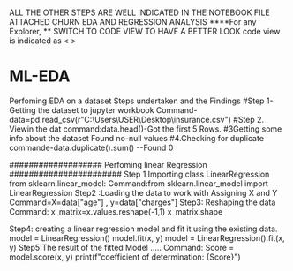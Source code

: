
####
ALL THE OTHER STEPS ARE WELL INDICATED IN THE NOTEBOOK FILE ATTACHED  CHURN EDA AND REGRESSION ANALYSIS
****For any Explorer, **
SWITCH TO CODE VIEW TO HAVE  A BETTER LOOK  code view  is indicated as < >
#####

# ML-EDA
Perfoming EDA on a dataset
Steps undertaken and the Findings
#Step 1-Getting the dataset to jupyter workbook
  Command-data=pd.read_csv(r"C:\Users\USER\Desktop\insurance.csv")
#Step 2. Viewin the dat
  command:data.head()-Got the first 5 Rows.
#3Getting some info about the dataset
    Found no-null values
 #4.Checking for duplicate
  commande-data.duplicate().sum() --Found 0
  
  
  
###################
Perfoming linear Regression
#######################
Step 1 Importing  class LinearRegression from sklearn.linear_model:
   Command:from sklearn.linear_model import LinearRegression
Step2 :Loading the data to work with
  Assigning X and Y
  Command=X=data["age"] , y=data["charges"]
Step3: Reshaping the data
     Command: x_matrix=x.values.reshape(-1,1)
             x_matrix.shape
             
Step4: creating  a linear regression model and fit it using the existing data.
    model = LinearRegression()
    model.fit(x, y)
    model = LinearRegression().fit(x, y)
  Step5:The result of the fitted Model
  .....
      Command:
      Score = model.score(x, y)
      print(f"coefficient of determination: {Score}")
    
    
             
 

   

